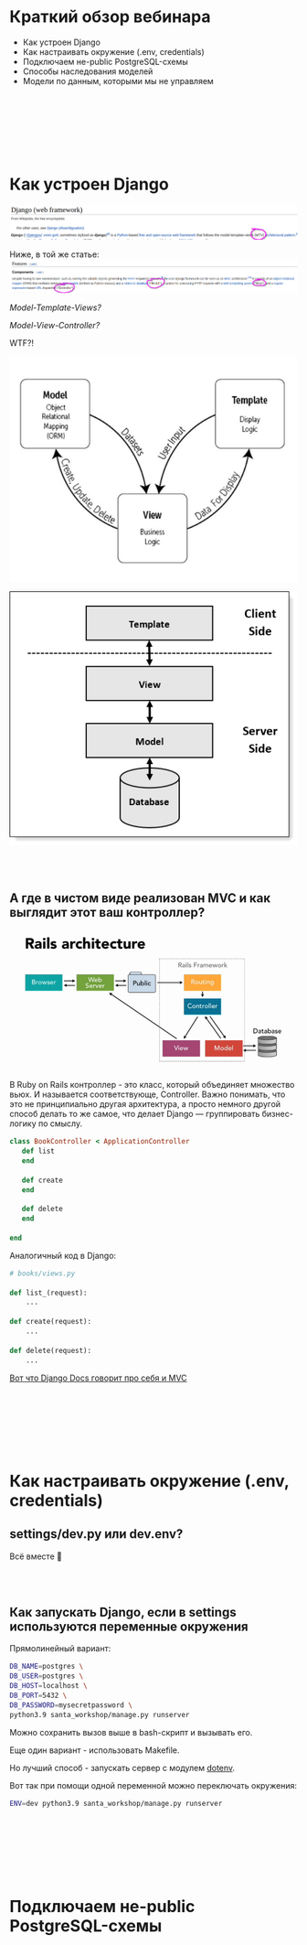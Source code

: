 # Краткий обзор вебинара
- Как устроен Django
- Как настраивать окружение (.env, credentials)
- Подключаем не-public PostgreSQL-схемы
- Способы наследования моделей
- Модели по данным, которыми мы не управляем

<br><br><br><br><br><br>

# Как устроен Django
![](md.images/django_wiki_MTV.png)


Ниже, в той же статье:
![](md.images/django_wiki_MVC.png)

*Model-Template-Views?*

*Model-View-Controller?*

WTF?!


![](md.images/MTV-Diagram.jpg)

![](md.images/mtv_drawing1_new.png)

<br><br>

## А где в чистом виде реализован MVC и как выглядит этот ваш контроллер?

![](md.images/rails.png)

В Ruby on Rails контроллер - это класс, который объединяет множество вьюх. И называется соответствующе, Controller.
Важно понимать, что это не принципиально другая архитектура, а просто немного другой способ делать то же самое, что делает Django — группировать бизнес-логику по смыслу.

```ruby
class BookController < ApplicationController
   def list
   end
   
   def create
   end
   
   def delete
   end
   
end
```

Аналогичный код в Django:

```python
# books/views.py

def list_(request):
    ...

def create(request):
    ...

def delete(request):
    ...       
```


[Вот что Django Docs говорит про себя и MVC](https://docs.djangoproject.com/en/3.1/faq/general/#django-appears-to-be-a-mvc-framework-but-you-call-the-controller-the-view-and-the-view-the-template-how-come-you-don-t-use-the-standard-names)


<br><br><br><br><br><br>


# Как настраивать окружение (.env, credentials)

## settings/dev.py или dev.env?
Всё вместе 🙂

<br><br>

## Как запускать Django, если в settings используются переменные окружения

Прямолинейный вариант:
```bash
DB_NAME=postgres \
DB_USER=postgres \
DB_HOST=localhost \
DB_PORT=5432 \
DB_PASSWORD=mysecretpassword \
python3.9 santa_workshop/manage.py runserver
```

Можно сохранить вызов выше в bash-скрипт и вызывать его.

Еще один вариант - использовать Makefile.

Но лучший способ - запускать сервер с модулем [dotenv](https://pypi.org/project/python-dotenv/).

Вот так при помощи одной переменной можно переключать окружения:
```bash
ENV=dev python3.9 santa_workshop/manage.py runserver
```

<br><br><br><br><br><br>


# Подключаем не-public PostgreSQL-схемы